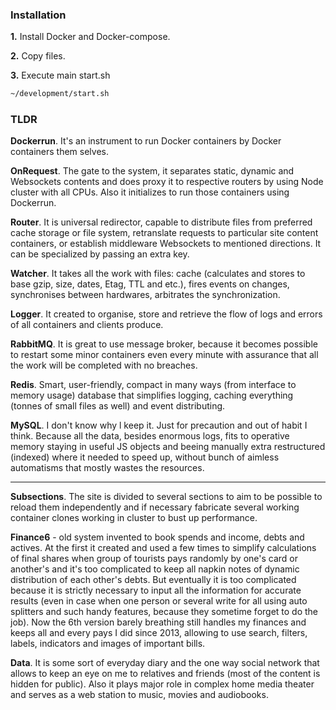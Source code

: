 ### Installation

**1.** Install Docker and Docker-compose.

**2.** Copy files.

**3.** Execute main start.sh
```bash
~/development/start.sh
```



### TLDR

**Dockerrun**. It's an instrument to run Docker containers by Docker containers them selves.

**OnRequest**. The gate to the system, it separates static, dynamic and Websockets contents and does proxy it to respective routers by using Node cluster with all CPUs. Also it initializes to run those containers using Dockerrun.

**Router**. It is universal redirector, capable to distribute files from preferred cache storage or file system, retranslate requests to particular site content containers, or establish middleware Websockets to mentioned directions. It can be specialized by passing an extra key.

**Watcher**. It takes all the work with files: cache (calculates and stores to base gzip, size, dates, Etag, TTL and etc.), fires events on changes, synchronises between hardwares, arbitrates the synchronization.

**Logger**. It created to organise, store and retrieve the flow of logs and errors of all containers and clients produce.

**RabbitMQ**. It is great to use message broker, because it becomes possible to restart some minor containers even every minute with assurance that all the work will be completed with no breaches.

**Redis**. Smart, user-friendly, compact in many ways (from interface to memory usage) database that simplifies logging, caching everything (tonnes of small files as well) and event distributing.

**MySQL**. I don't know why l keep it. Just for precaution and out of habit I think. Because all the data, besides enormous logs, fits to operative memory staying in useful JS objects and beeing manually extra restructured (indexed) where it needed to speed up, without bunch of aimless automatisms that mostly wastes the resources.

___

**Subsections**. The site is divided to several sections to aim to be possible to reload them independently and if necessary fabricate several working container clones working in cluster to bust up performance.

**Finance6** - old system invented to book spends and income, debts and actives. At the first it created and used a few times to simplify calculations of final shares when group of tourists pays randomly by one's card or another's and it's too complicated to keep all napkin notes of dynamic distribution of each other's debts. But eventually it is too complicated because it is strictly necessary to input all the information for accurate results (even in case when one person or several write for all using auto splitters and such handy features, because they sometime forget to do the job). Now the 6th version barely breathing still handles my finances and keeps all and every pays I did since 2013, allowing to use search, filters, labels, indicators and images of important bills.

**Data**. It is some sort of everyday diary and the one way social network that allows to keep an eye on me to relatives and friends (most of the content is hidden for public). Also it plays major role in complex home media theater and serves as a web station to music, movies and audiobooks.